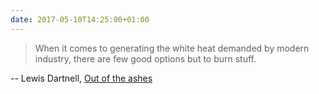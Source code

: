 ```yaml
---
date: 2017-05-10T14:25:00+01:00
---
```

> When it comes to generating the white heat demanded by modern industry, there are few good options but to burn stuff.

-- Lewis Dartnell, [Out of the ashes](https://aeon.co/essays/could-we-reboot-a-modern-civilisation-without-fossil-fuels)
